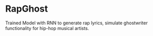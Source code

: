# RapGhost
Trained Model with RNN to generate rap lyrics, simulate ghostwriter functionality for hip-hop musical artists.

